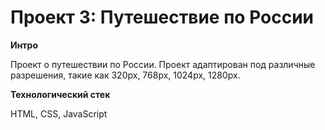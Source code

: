 # Проект 3: Путешествие по России

**Интро**

Проект о путешествии по России.
Проект адаптирован под различные разрешения, такие как 320px, 768px, 1024px, 1280px.

**Технологический стек**

HTML, CSS, JavaScript
